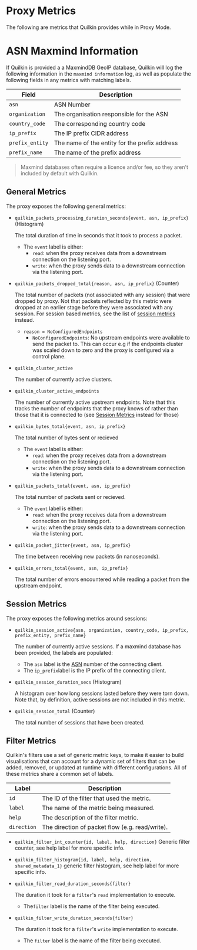 # Proxy Metrics

The following are metrics that Quilkin provides while in Proxy Mode.

# ASN Maxmind Information

If Quilkin is provided a a MaxmindDB GeoIP database, Quilkin will log the
following information in the `maxmind information` log, as well as populate
the following fields in any metrics with matching labels.

| Field           | Description                                   |
|-----------------|-----------------------------------------------|
| `asn`           | ASN Number                                    |
| `organization`  | The organisation responsible for the ASN      |
| `country_code`  | The corresponding country code                |
| `ip_prefix`     | The IP prefix CIDR address                    |
| `prefix_entity` | The name of the entity for the prefix address |
| `prefix_name`   | The name of the prefix address                |

> Maxmind databases often require a licence and/or fee, so they aren't included
> by default with Quilkin.

## General Metrics

The proxy exposes the following general metrics:

* `quilkin_packets_processing_duration_seconds{event, asn, ip_prefix}` (Histogram)

  The total duration of time in seconds that it took to process a packet.
    * The `event` label is either:
        * `read`: when the proxy receives data from a downstream connection on the listening port.
        * `write`: when the proxy sends data to a downstream connection via the listening port.

* `quilkin_packets_dropped_total{reason, asn, ip_prefix}` (Counter)

  The total number of packets (not associated with any session) that were dropped by proxy.
  Not that packets reflected by this metric were dropped at an earlier stage before they were associated with any session. For session based metrics, see the list of [session metrics][session-metrics] instead.
    * `reason = NoConfiguredEndpoints`
        * `NoConfiguredEndpoints`: No upstream endpoints were available to send the packet to. This can occur e.g if the endpoints cluster was scaled down to zero and the proxy is configured via a control plane.

* `quilkin_cluster_active`

  The number of currently active clusters.

* `quilkin_cluster_active_endpoints`

  The number of currently active upstream endpoints. Note that this tracks the number of endpoints that the proxy
  knows of rather than those that it is connected to (see [Session Metrics][session-metrics] instead for those)

* `quilkin_bytes_total{event, asn, ip_prefix}`

   The total number of bytes sent or recieved
  * The `event` label is either:
    * `read`: when the proxy receives data from a downstream connection on the listening port.
    * `write`: when the proxy sends data to a downstream connection via the listening port.

* `quilkin_packets_total{event, asn, ip_prefix}`

  The total number of packets sent or recieved.
  * The `event` label is either:
    * `read`: when the proxy receives data from a downstream connection on the listening port.
    * `write`: when the proxy sends data to a downstream connection via the listening port.

* `quilkin_packet_jitter{event, asn, ip_prefix}`

  The time between receiving new packets (in nanoseconds).

* `quilkin_errors_total{event, asn, ip_prefix}`

  The total number of errors encountered while reading a packet from the upstream endpoint.

## Session Metrics

The proxy exposes the following metrics around sessions:

* `quilkin_session_active{asn, organization, country_code, ip_prefix, prefix_entity, prefix_name}`

  The number of currently active sessions. If a maxmind database has been
  provided, the labels are populated:
  * The `asn` label is the [ASN](https://en.wikipedia.org/wiki/Autonomous_system_(Internet)) number of the connecting
    client.
  * The `ip_prefix`label is the IP prefix of the connecting client.

* `quilkin_session_duration_secs` (Histogram)

  A histogram over how long sessions lasted before they were torn down. Note that, by definition, active sessions are not included in this metric.

* `quilkin_session_total` (Counter)

  The total number of sessions that have been created.

## Filter Metrics
Quilkin's filters use a set of generic metric keys, to make it easier to build visualisations that can account for
a dynamic set of filters that can be added, removed, or updated at runtime with different configurations. All of
these metrics share a common set of labels.

| Label | Description |
|-------|-------------|
| `id` | The ID of the filter that used the metric. |
| `label` | The name of the metric being measured. |
| `help` | The description of the filter metric. |
| `direction` | The direction of packet flow (e.g. read/write). |

* `quilkin_filter_int_counter{id, label, help, direction}`
  Generic filter counter, see help label for more specific info.

* `quilkin_filter_histogram{id, label, help, direction, shared_metadata_1}`
  generic filter histogram, see help label for more specific info.

* `quilkin_filter_read_duration_seconds{filter}`

  The duration it took for a `filter`'s `read` implementation to execute.
  * The`filter` label is the name of the filter being executed.

* `quilkin_filter_write_duration_seconds{filter}`

  The duration it took for a `filter`'s `write` implementation to execute.
  * The `filter` label is the name of the filter being executed.

[session-metrics]: #session-metrics
